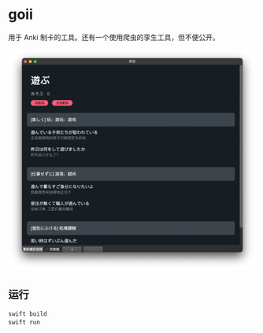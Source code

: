 # goii

用于 Anki 制卡的工具。还有一个使用爬虫的孪生工具，但不便公开。

![moji-style](Docs/moji-style.png)

## 运行

```bash
swift build
swift run
```

